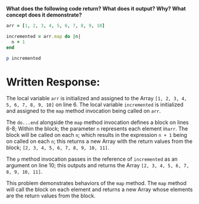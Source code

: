 **What does the following code return? What does it output? Why? What concept does it demonstrate?**

```ruby
arr = [1, 2, 3, 4, 5, 6, 7, 8, 9, 10]

incremented = arr.map do |n|
  n + 1
end

p incremented
```
# Written Response:

The local variable `arr` is initialized and assigned to the Array `[1, 2, 3, 4, 5, 6, 7, 8, 9, 10]` on line 6. The local variable `incremented` is initialized and assigned to the `map` method invocation being called on `arr`.

The `do...end` alongside the `map` method invocation defines a block on lines 6-8; Within the block; the parameter `n` represents each element in`arr`. The block will be called on each `n`; which results in the expression `n + 1` being on called on each `n`; this returns a new Array with the return values from the block; `[2, 3, 4, 5, 6, 7, 8, 9, 10, 11]`.

The `p` method invocation passes in the reference of `incremented` as an argument on line 10; this outputs and returns the Array `[2, 3, 4, 5, 6, 7, 8, 9, 10, 11]`.

This problem demonstrates behaviors of the `map` method. The `map` method will call the block on each element and returns a new Array whose elements are the return values from the block.